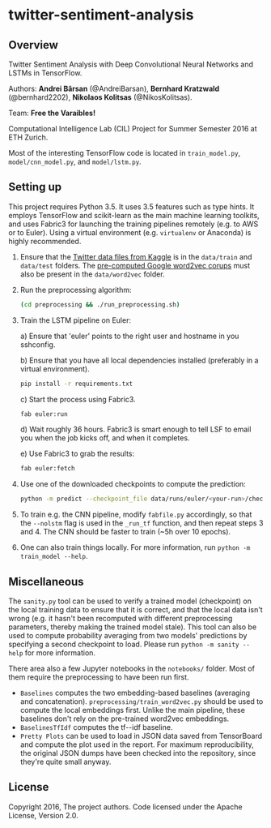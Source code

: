 # twitter-sentiment-analysis

## Overview

Twitter Sentiment Analysis with Deep Convolutional Neural Networks and LSTMs in TensorFlow.

Authors: **Andrei Bârsan** (@AndreiBarsan), **Bernhard Kratzwald** (@bernhard2202), **Nikolaos Kolitsas** (@NikosKolitsas).

Team: **Free the Varaibles!**

Computational Intelligence Lab (CIL) Project for Summer Semester 2016 at ETH Zurich.

Most of the interesting TensorFlow code is located in `train_model.py`,
`model/cnn_model.py`, and `model/lstm.py`.

## Setting up

This project requires Python 3.5. It uses 3.5 features such as type hints.
It employs TensorFlow and scikit-learn as the main machine learning toolkits, and uses Fabric3 for launching the training pipelines remotely (e.g. to AWS or to Euler). Using a
virtual environment (e.g. `virtualenv` or Anaconda) is highly recommended.

 1. Ensure that the [Twitter data files from Kaggle][0] is in the `data/train` and `data/test` folders.
    The [pre-computed Google word2vec corups][1] must also be present in the `data/word2vec` folder.
 2. Run the preprocessing algorithm:
 
    ```bash
    (cd preprocessing && ./run_preprocessing.sh)
    ```
 3. Train the LSTM pipeline on Euler:
 
    a) Ensure that 'euler' points to the right user and hostname in you sshconfig.
    
    b) Ensure that you have all local dependencies installed (preferably in a virtual environment).
    
    ```bash
    pip install -r requirements.txt
    ```
    
    c) Start the process using Fabric3.
    
    ```bash
    fab euler:run    
    ```
    
    d) Wait roughly 36 hours. Fabric3 is smart enough to tell LSF to email you when the job kicks off, and when it completes.
    
    e) Use Fabric3 to grab the results:
    
    ```bash
    fab euler:fetch
    ```
    
 4. Use one of the downloaded checkpoints to compute the prediction:
 
    ```bash
    python -m predict --checkpoint_file data/runs/euler/<your-run>/checkpoints/model-<step-count>
    ```
    
 5. To train e.g. the CNN pipeline, modify `fabfile.py` accordingly, so that the `--nolstm` flag is used in the `_run_tf` function, and then repeat steps 3 and 4. The CNN should be faster to train (~5h over 10 epochs).
 6. One can also train things locally. For more information, run `python -m train_model --help`.


## Miscellaneous

The `sanity.py` tool can be used to verify a trained model (checkpoint)
on the local training data to ensure that it is correct, and that the
local data isn't wrong (e.g. it hasn't been recomputed with different
preprocessing parameters, thereby making the trained model stale). This
tool can also be used to compute probability averaging from two models'
predictions by specifying a second checkpoint to load. Please run
`python -m sanity --help` for more information.

There area also a few Jupyter notebooks in the `notebooks/` folder. Most
of them require the preprocessing to have been run first.
 * `Baselines` computes the two embedding-based baselines (averaging and concatenation).
    `preprocessing/train_word2vec.py` should be used to compute the
    local embeddings first. Unlike the main pipeline, these baselines
    don't rely on the pre-trained word2vec embeddings.
 * `BaselinesTfIdf` computes the tf--idf baseline.
 * `Pretty Plots` can be used to load in JSON data saved from TensorBoard
   and compute the plot used in the report. For maximum reproducibility,
   the original JSON dumps have been checked into the repository, since
   they're quite small anyway.


## License

Copyright 2016, The project authors.
Code licensed under the Apache License, Version 2.0.


[0]:https://inclass.kaggle.com/c/cil-text-classification/data
[1]:https://drive.google.com/file/d/0B7XkCwpI5KDYNlNUTTlSS21pQmM/

